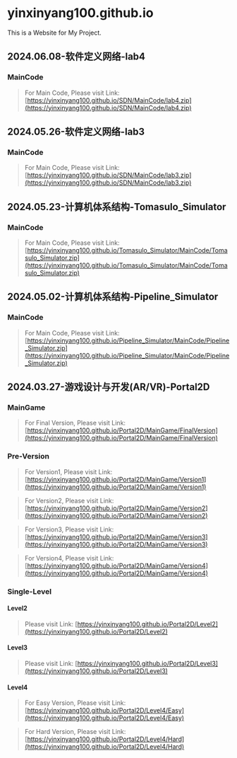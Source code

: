 # yinxinyang100.github.io
This is a Website for My Project.
## 2024.06.08-软件定义网络-lab4
### MainCode
> For Main Code, Please visit Link: [https://yinxinyang100.github.io/SDN/MainCode/lab4.zip](https://yinxinyang100.github.io/SDN/MainCode/lab4.zip)

## 2024.05.26-软件定义网络-lab3
### MainCode
> For Main Code, Please visit Link: [https://yinxinyang100.github.io/SDN/MainCode/lab3.zip](https://yinxinyang100.github.io/SDN/MainCode/lab3.zip)

## 2024.05.23-计算机体系结构-Tomasulo_Simulator
### MainCode
> For Main Code, Please visit Link: [https://yinxinyang100.github.io/Tomasulo_Simulator/MainCode/Tomasulo_Simulator.zip](https://yinxinyang100.github.io/Tomasulo_Simulator/MainCode/Tomasulo_Simulator.zip)

## 2024.05.02-计算机体系结构-Pipeline_Simulator
### MainCode
> For Main Code, Please visit Link: [https://yinxinyang100.github.io/Pipeline_Simulator/MainCode/Pipeline_Simulator.zip](https://yinxinyang100.github.io/Pipeline_Simulator/MainCode/Pipeline_Simulator.zip)

## 2024.03.27-游戏设计与开发(AR/VR)-Portal2D

### MainGame

> For Final Version, Please visit Link: [https://yinxinyang100.github.io/Portal2D/MainGame/FinalVersion](https://yinxinyang100.github.io/Portal2D/MainGame/FinalVersion)

### Pre-Version

> For Version1, Please visit Link: [https://yinxinyang100.github.io/Portal2D/MainGame/Version1](https://yinxinyang100.github.io/Portal2D/MainGame/Version1)

> For Version2, Please visit Link: [https://yinxinyang100.github.io/Portal2D/MainGame/Version2](https://yinxinyang100.github.io/Portal2D/MainGame/Version2)

> For Version3, Please visit Link: [https://yinxinyang100.github.io/Portal2D/MainGame/Version3](https://yinxinyang100.github.io/Portal2D/MainGame/Version3)

> For Version4, Please visit Link: [https://yinxinyang100.github.io/Portal2D/MainGame/Version4](https://yinxinyang100.github.io/Portal2D/MainGame/Version4)

### Single-Level

#### Level2
> Please visit Link: [https://yinxinyang100.github.io/Portal2D/Level2](https://yinxinyang100.github.io/Portal2D/Level2)

#### Level3
> Please visit Link: [https://yinxinyang100.github.io/Portal2D/Level3](https://yinxinyang100.github.io/Portal2D/Level3)

#### Level4
> For Easy Version, Please visit Link: [https://yinxinyang100.github.io/Portal2D/Level4/Easy](https://yinxinyang100.github.io/Portal2D/Level4/Easy)

> For Hard Version, Please visit Link: [https://yinxinyang100.github.io/Portal2D/Level4/Hard](https://yinxinyang100.github.io/Portal2D/Level4/Hard)